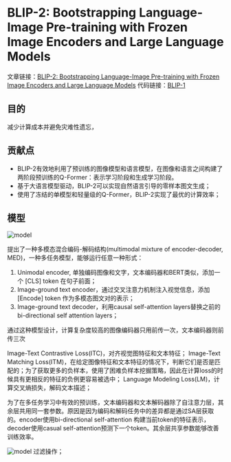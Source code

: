# BLIP-2: Bootstrapping Language-Image Pre-training with Frozen Image Encoders and Large Language Models
<!-- omit in toc -->

文章链接：[BLIP-2: Bootstrapping Language-Image Pre-training with Frozen Image Encoders and Large Language Models](https://arxiv.org/abs/2301.12597)
代码链接：[BLIP-1](https://github.com/salesforce/LAVIS/tree/main/projects/blip2)

## 目的

减少计算成本并避免灾难性遗忘，

## 贡献点

* BLIP-2有效地利用了预训练的图像模型和语言模型，在图像和语言之间构建了两阶段预训练的Q-Former：表示学习阶段和生成学习阶段。
* 基于大语言模型驱动，BLIP-2可以实现自然语言引导的零样本图文生成；
* 使用了冻结的单模型和轻量级的Q-Former，BLIP-2实现了最优的计算效率；

## 模型

![model](./figures/Snipaste_2024-10-17_10-48-30.png)

提出了一种多模态混合编码-解码结构(multimodal mixture of encoder-decoder, MED)，一种多任务模型，能够运行任意一种形式：

1. Unimodal encoder, 单独编码图像和文字，文本编码器和BERT类似，添加一个 [CLS] token 在句子前面；
2. Image-ground text encoder，通过交叉注意力机制注入视觉信息，添加 [Encode] token 作为多模态图文对的表示；
3. Image-ground text decoder，利用causal self-attention layers替换之前的bi-directional self attention layers；

通过这种模型设计，计算复杂度较高的图像编码器只用前传一次，文本编码器则前传三次

Image-Text Contrastive Loss(ITC)，对齐视觉图特征和文本特征；
Image-Text Matching Loss(ITM)，在给定图像特征和文本特征的情况下，判断它们是否是匹配的；为了获取更多的负样本，使用了困难负样本挖掘策略，因此在计算loss的时候具有更相反的特征的负例更容易被选中；
Language Modeling Loss(LM)，计算交叉熵损失，解码文本描述；

为了在多任务学习中有效的预训练，文本编码器和文本解码器除了自注意力层，其余层共用同一套参数。原因是因为编码和解码任务中的差异都是通过SA层获取的。encoder使用bi-directional self-attention 构建当前token的特征表示，decoder使用casual self-attention预测下一个token。其余层共享参数能够改善训练效率。

![model](./figures/截屏2024-11-27%2020.10.17.png)
过滤操作；
